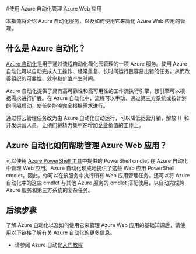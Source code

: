 <properties
	pageTitle="使用 Azure 自动化管理 Azure Web 应用"
	description="了解如何使用 Azure 自动化服务来管理 Azure Web 应用。"
	services="app-service\web, automation"
	documentationCenter=""
	authors="csand-msft"
	manager="eamono"
	editor=""/>

<tags
	ms.service="app-service-web"
	ms.workload="web"
	ms.tgt_pltfrm="na"
	ms.devlang="na"
	ms.topic="article"
	ms.date="07/29/2016"
	wacn.date="12/26/2016"
	ms.author="magoedte;csand"/>



#使用 Azure 自动化管理 Azure Web 应用

本指南将介绍 Azure 自动化服务，以及如何使用它来简化 Azure Web 应用的管理。

## 什么是 Azure 自动化？

[Azure 自动化](/documentation/articles/automation-intro/)是用于通过流程自动化简化云管理的一项 Azure 服务。使用 Azure 自动化可以自动完成人工操作、经常重复、长时间运行且容易出错的任务，从而改善组织的可靠性、效率和价值产生时间。

Azure 自动化提供了具有高可靠性和高可用性的工作流执行引擎，该引擎可以根据需求进行扩展。在 Azure 自动化中，流程可以手动、通过第三方系统或按计划的间隔启动，使任务能够完全根据需求进行。

通过将云管理任务改为由 Azure 自动化自动运行，可以降低运营开销，解放 IT 和开发运营人员，让他们将精力集中在增加企业价值的工作上。


## Azure 自动化如何帮助管理 Azure Web 应用？

可以使用 [Azure PowerShell 工具](/documentation/articles/powershell-install-configure/)中提供的 PowerShell cmdlet 在 Azure 自动化中管理 Web 应用。Azure 自动化现成地提供了这些 Web 应用 PowerShell cmdlet，因此，你可以在该服务中执行所有 Web 应用管理任务。还可以将 Azure 自动化中的这些 cmdlet 与其他 Azure 服务的 cmdlet 搭配使用，以自动完成跨 Azure 服务和第三方系统的复杂任务。


## 后续步骤

了解 Azure 自动化以及如何使用它来管理 Azure Web 应用的基础知识后，请使用以下链接了解有关 Azure 自动化的更多信息。

* 请参阅 Azure 自动化[入门教程](/documentation/articles/automation-first-runbook-textual/)
 

<!---HONumber=Mooncake_Quality_Review_1215_2016-->